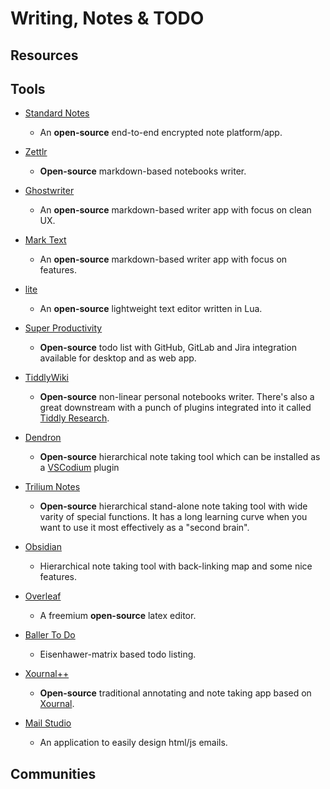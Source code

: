 # Writing, Notes & TODO

## Resources

## Tools

* [Standard Notes](https://standardnotes.org)
  
  * An **open-source** end-to-end encrypted note platform/app.

* [Zettlr](https://www.zettlr.com)
  
  * **Open-source** markdown-based notebooks writer.

* [Ghostwriter](https://wereturtle.github.io/ghostwriter)
  
  - An **open-source** markdown-based writer app with focus on clean UX.
- [Mark Text](https://marktext.app)
  
  - An **open-source** markdown-based writer app with focus on features.

- [lite](https://github.com/rxi/lite)
  
  - An **open-source** lightweight text editor written in Lua.
* [Super Productivity](https://super-productivity.com)
  
  * **Open-source** todo list with GitHub, GitLab and Jira integration available for desktop and as web app.

* [TiddlyWiki](https://tiddlywiki.com)
  
  * **Open-source** non-linear personal notebooks writer. There's also a great downstream with a punch of plugins integrated into it called [Tiddly Research](https://github.com/kebifurai/TiddlyResearch).

* [Dendron](https://dendron.so)
  
  * **Open-source** hierarchical note taking tool which can be installed as a [VSCodium](https://github.com/VSCodium/vscodium) plugin

* [Trilium Notes](https://github.com/zadam/trilium)
  
  * **Open-source** hierarchical stand-alone note taking tool with wide varity of special functions. It has a long learning curve when you want to use it most effectively as a "second brain".

* [Obsidian](https://obsidian.md)
  
  * Hierarchical note taking tool with back-linking map and some nice features.

* [Overleaf](https://www.overleaf.com)
  
  * A freemium **open-source** latex editor.

* [Baller To Do](https://ballertodo.com)
  
  * Eisenhawer-matrix based todo listing.

* [Xournal++](https://github.com/xournalpp/xournalpp)
  
  * **Open-source** traditional annotating and note taking app based on [Xournal](https://sourceforge.net/projects/xournal/).

* [Mail Studio](https://mailstudio.app)
  
  * An application to easily design html/js emails.

## Communities
